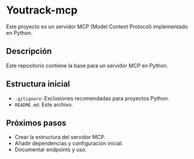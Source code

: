 # Youtrack-mcp

Este proyecto es un servidor MCP (Model Context Protocol) implementado en Python.

## Descripción

Este repositorio contiene la base para un servidor MCP en Python.

## Estructura inicial
- `.gitignore`: Exclusiones recomendadas para proyectos Python.
- `README.md`: Este archivo.

## Próximos pasos
- Crear la estructura del servidor MCP.
- Añadir dependencias y configuración inicial.
- Documentar endpoints y uso.